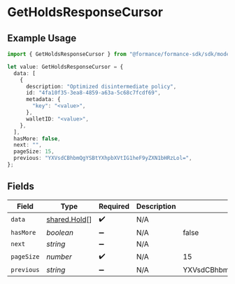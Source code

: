 # GetHoldsResponseCursor

## Example Usage

```typescript
import { GetHoldsResponseCursor } from "@formance/formance-sdk/sdk/models/shared";

let value: GetHoldsResponseCursor = {
  data: [
    {
      description: "Optimized disintermediate policy",
      id: "4fa10f35-3ea8-4859-a63a-5c68c7fcdf69",
      metadata: {
        "key": "<value>",
      },
      walletID: "<value>",
    },
  ],
  hasMore: false,
  next: "",
  pageSize: 15,
  previous: "YXVsdCBhbmQgYSBtYXhpbXVtIG1heF9yZXN1bHRzLol=",
};
```

## Fields

| Field                                               | Type                                                | Required                                            | Description                                         | Example                                             |
| --------------------------------------------------- | --------------------------------------------------- | --------------------------------------------------- | --------------------------------------------------- | --------------------------------------------------- |
| `data`                                              | [shared.Hold](../../../sdk/models/shared/hold.md)[] | :heavy_check_mark:                                  | N/A                                                 |                                                     |
| `hasMore`                                           | *boolean*                                           | :heavy_minus_sign:                                  | N/A                                                 | false                                               |
| `next`                                              | *string*                                            | :heavy_minus_sign:                                  | N/A                                                 |                                                     |
| `pageSize`                                          | *number*                                            | :heavy_check_mark:                                  | N/A                                                 | 15                                                  |
| `previous`                                          | *string*                                            | :heavy_minus_sign:                                  | N/A                                                 | YXVsdCBhbmQgYSBtYXhpbXVtIG1heF9yZXN1bHRzLol=        |